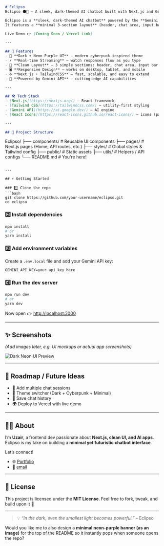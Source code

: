 
```markdown  
# Eclipso
Eclipso 🌑💜 – A sleek, dark-themed AI chatbot built with Next.js and Gemini API. Streams responses in real-time with a vibrant neon purple UI.

Eclipso is a **sleek, dark-themed AI chatbot** powered by the **Gemini API** and built with **Next.js + TailwindCSS**.  
It features a **minimal 3-section layout** (header, chat area, input bar) and streams responses in real-time with a **vibrant neon purple aesthetic** ✨.  

Live Demo 👉 [Coming Soon / Vercel Link]  

---

## 🚀 Features
- 🌌 **Dark + Neon Purple UI** – modern cyberpunk-inspired theme  
- ⚡ **Real-time Streaming** – watch responses flow as you type  
- 🧩 **Clean Layout** – 3 simple sections: header, chat area, input bar  
- 🖥️ **Responsive Design** – works on desktop, tablet, and mobile  
- ⚙️ **Next.js + TailwindCSS** – fast, scalable, and easy to extend  
- 🤖 **Powered by Gemini API** – cutting-edge AI capabilities  

---

## 🛠️ Tech Stack
- [Next.js](https://nextjs.org/) – React framework  
- [Tailwind CSS](https://tailwindcss.com/) – utility-first styling  
- [Gemini API](https://ai.google.dev/) – AI engine  
- [React Icons](https://react-icons.github.io/react-icons/) – icons (paper plane, etc.)  

---

## 📂 Project Structure
```

Eclipso/
├── components/     # Reusable UI components
├── pages/          # Next.js pages (Home, API routes, etc.)
├── styles/         # Global styles & Tailwind config
├── public/         # Static assets
├── utils/          # Helpers / API configs
└── README.md       # You're here!

````

---

## ⚡ Getting Started

### 1️⃣ Clone the repo
```bash
git clone https://github.com/your-username/eclipso.git
cd eclipso
````

### 2️⃣ Install dependencies

```bash
npm install
# or
yarn install
```

### 3️⃣ Add environment variables

Create a `.env.local` file and add your Gemini API key:

```
GEMINI_API_KEY=your_api_key_here
```

### 4️⃣ Run the dev server

```bash
npm run dev
# or
yarn dev
```

Now open 👉 [http://localhost:3000](http://localhost:3000)

---

## ✨ Screenshots

*(Add images later, e.g. UI mockups or actual app screenshots)*

![Dark Neon UI Preview](./public/screenshot.png)

---

## 🎯 Roadmap / Future Ideas

* 🔄 Add multiple chat sessions
* 🎨 Theme switcher (Dark + Cyberpunk + Minimal)
* 📜 Save chat history
* 🌍 Deploy to Vercel with live demo

---

## 🧑‍💻 About

I’m **Uzair**, a frontend dev passionate about **Next.js, clean UI, and AI apps**.
Eclipso is my take on building a **minimal yet futuristic chatbot interface**.

Let’s connect!

* 🌐 [ Portfolio ](https://hireuzair.vercel.app)
* 📩 [ email ](https://github.com/Muhammad-Uzair21)

---

## 📜 License

This project is licensed under the **MIT License**.
Feel free to fork, tweak, and build upon it 🚀

---

> 💡 *“In the dark, even the smallest light becomes powerful.”* – Eclipso  

Would you like me to also design a **minimal neon-purple banner (as an image)** for the top of the README so it instantly pops when someone opens the repo?
```
